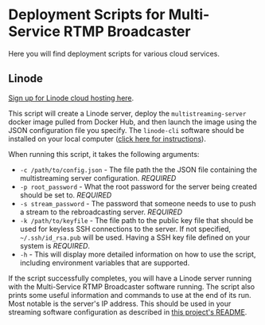 # Deployment Scripts for Multi-Service RTMP Broadcaster
Here you will find deployment scripts for various cloud services.
## Linode
[Sign up for Linode cloud hosting here](https://www.linode.com/?r=37246e0d6a6198293308e698647804fbfe02845e).

This script will create a Linode server, deploy the `multistreaming-server` docker image pulled from Docker Hub, and then launch the image using the JSON configuration file you specify. The `linode-cli` software should be installed on your local computer ([click here for instructions](https://www.linode.com/docs/platform/api/linode-cli/)).

When running this script, it takes the following arguments:
* `-c /path/to/config.json` - The file path the the JSON file containing the multistreaming server configuration. _REQUIRED_
* `-p root_password` - What the root password for the server being created should be set to. _REQUIRED_
* `-s stream_password` - The password that someone needs to use to push a stream to the rebroadcasting server. _REQUIRED_
* `-k /path/to/keyfile` - The file path to the public key file that should be used for keyless SSH connections to the server. If not specified, `~/.ssh/id_rsa.pub` will be used. Having a SSH key file defined on your system is _REQUIRED_.
* `-h` - This will display more detailed information on how to use the script, including environment variables that are supported.

If the script successfully completes, you will have a Linode server running with the Multi-Service RTMP Broadcaster software running. The script also prints some useful information and commands to use at the end of its run. Most notable is the server's IP address. This should be used in your streaming software configuration as described in [this project's README](https://github.com/michaelkamprath/multi-service-rtmp-broadcaster/blob/master/README.md).
